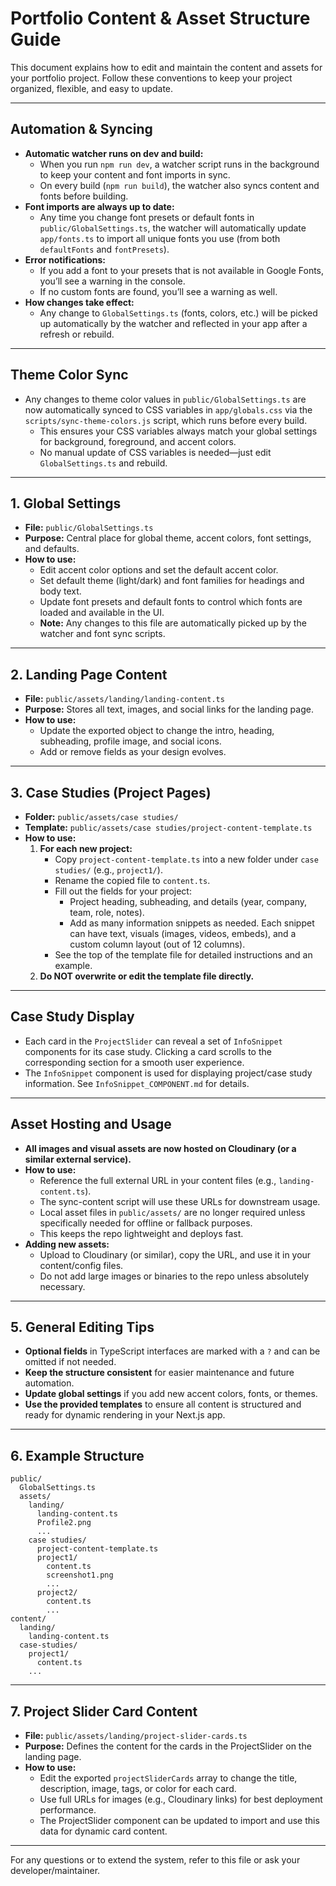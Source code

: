 # Portfolio Content & Asset Structure Guide

This document explains how to edit and maintain the content and assets for your portfolio project. Follow these conventions to keep your project organized, flexible, and easy to update.

---

## Automation & Syncing

- **Automatic watcher runs on dev and build:**
  - When you run `npm run dev`, a watcher script runs in the background to keep your content and font imports in sync.
  - On every build (`npm run build`), the watcher also syncs content and fonts before building.
- **Font imports are always up to date:**
  - Any time you change font presets or default fonts in `public/GlobalSettings.ts`, the watcher will automatically update `app/fonts.ts` to import all unique fonts you use (from both `defaultFonts` and `fontPresets`).
- **Error notifications:**
  - If you add a font to your presets that is not available in Google Fonts, you’ll see a warning in the console.
  - If no custom fonts are found, you’ll see a warning as well.
- **How changes take effect:**
  - Any change to `GlobalSettings.ts` (fonts, colors, etc.) will be picked up automatically by the watcher and reflected in your app after a refresh or rebuild.

---

## Theme Color Sync

- Any changes to theme color values in `public/GlobalSettings.ts` are now automatically synced to CSS variables in `app/globals.css` via the `scripts/sync-theme-colors.js` script, which runs before every build.
  - This ensures your CSS variables always match your global settings for background, foreground, and accent colors.
  - No manual update of CSS variables is needed—just edit `GlobalSettings.ts` and rebuild.

---

## 1. Global Settings

- **File:** `public/GlobalSettings.ts`
- **Purpose:** Central place for global theme, accent colors, font settings, and defaults.
- **How to use:**
  - Edit accent color options and set the default accent color.
  - Set default theme (light/dark) and font families for headings and body text.
  - Update font presets and default fonts to control which fonts are loaded and available in the UI.
  - **Note:** Any changes to this file are automatically picked up by the watcher and font sync scripts.

---

## 2. Landing Page Content

- **File:** `public/assets/landing/landing-content.ts`
- **Purpose:** Stores all text, images, and social links for the landing page.
- **How to use:**
  - Update the exported object to change the intro, heading, subheading, profile image, and social icons.
  - Add or remove fields as your design evolves.

---

## 3. Case Studies (Project Pages)

- **Folder:** `public/assets/case studies/`
- **Template:** `public/assets/case studies/project-content-template.ts`
- **How to use:**
  1. **For each new project:**
     - Copy `project-content-template.ts` into a new folder under `case studies/` (e.g., `project1/`).
     - Rename the copied file to `content.ts`.
     - Fill out the fields for your project:
       - Project heading, subheading, and details (year, company, team, role, notes).
       - Add as many information snippets as needed. Each snippet can have text, visuals (images, videos, embeds), and a custom column layout (out of 12 columns).
     - See the top of the template file for detailed instructions and an example.
  2. **Do NOT overwrite or edit the template file directly.**

---

## Case Study Display
- Each card in the `ProjectSlider` can reveal a set of `InfoSnippet` components for its case study. Clicking a card scrolls to the corresponding section for a smooth user experience.
- The `InfoSnippet` component is used for displaying project/case study information. See `InfoSnippet_COMPONENT.md` for details.

---

## Asset Hosting and Usage

- **All images and visual assets are now hosted on Cloudinary (or a similar external service).**
- **How to use:**
  - Reference the full external URL in your content files (e.g., `landing-content.ts`).
  - The sync-content script will use these URLs for downstream usage.
  - Local asset files in `public/assets/` are no longer required unless specifically needed for offline or fallback purposes.
  - This keeps the repo lightweight and deploys fast.
- **Adding new assets:**
  - Upload to Cloudinary (or similar), copy the URL, and use it in your content/config files.
  - Do not add large images or binaries to the repo unless absolutely necessary.

---

## 5. General Editing Tips

- **Optional fields** in TypeScript interfaces are marked with a `?` and can be omitted if not needed.
- **Keep the structure consistent** for easier maintenance and future automation.
- **Update global settings** if you add new accent colors, fonts, or themes.
- **Use the provided templates** to ensure all content is structured and ready for dynamic rendering in your Next.js app.

---

## 6. Example Structure

```
public/
  GlobalSettings.ts
  assets/
    landing/
      landing-content.ts
      Profile2.png
      ...
    case studies/
      project-content-template.ts
      project1/
        content.ts
        screenshot1.png
        ...
      project2/
        content.ts
        ...
content/
  landing/
    landing-content.ts
  case-studies/
    project1/
      content.ts
    ...
```

---

## 7. Project Slider Card Content

- **File:** `public/assets/landing/project-slider-cards.ts`
- **Purpose:** Defines the content for the cards in the ProjectSlider on the landing page.
- **How to use:**
  - Edit the exported `projectSliderCards` array to change the title, description, image, tags, or color for each card.
  - Use full URLs for images (e.g., Cloudinary links) for best deployment performance.
  - The ProjectSlider component can be updated to import and use this data for dynamic card content.

---

For any questions or to extend the system, refer to this file or ask your developer/maintainer. 